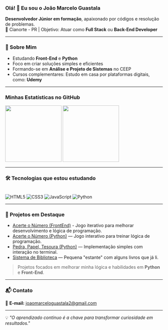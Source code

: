 ### Olá! 👋 Eu sou o João Marcelo Guastala

**Desenvolvedor Júnior em formação**, apaixonado por códigos e resolução de problemas.  
📍 Cianorte - PR | Objetivo: Atuar como **Full Stack** ou **Back-End Developer**  

---

### 🚀 Sobre Mim
- Estudando **Front-End** e **Python**
- Foco em criar soluções simples e eficientes
- Formando-se em **Análise e Projeto de Sistemas** no CEEP
- Cursos complementares: Estudo em casa por plataformas digitais, como: **Udemy**

---

###  Minhas Estatísticas no GitHub
<div>
    <img height="180em" src="https://github-readme-stats.vercel.app/api?username=JoaoMarceloGuastala&show_icons=true&theme=radical&include_all_commits=true&count_private=true"/>
    <img height="180em" src="https://github-readme-stats.vercel.app/api/top-langs/?username=JoaoMarceloGuastala&layout=compact&langs_count=8&theme=radical"/>
</div>

---

### 🛠 Tecnologias que estou estudando
<div style="display: inline_block"><br/>
    <img align="center" alt="HTML5" src="https://img.shields.io/badge/HTML5-E34F26?style=for-the-badge&logo=html5&logoColor=white">
    <img align="center" alt="CSS3" src="https://img.shields.io/badge/CSS3-1572B6?style=for-the-badge&logo=css3&logoColor=white">
    <img align="center" alt="JavaScript" src="https://img.shields.io/badge/JavaScript-F7DF1E?style=for-the-badge&logo=javascript&logoColor=black">
    <img align="center" alt="Python" src="https://img.shields.io/badge/Python-3776AB?style=for-the-badge&logo=python&logoColor=white">
</div>

---

### 📂 Projetos em Destaque
-  [Acerte o Número (FrontEnd)](https://github.com/JoaoMarceloGuastala/pedraPapelTesouraFrontEnd) - Jogo iterativo para melhorar desenvolvimento e lógica de programação.
-  [Acerte o Número (Python)](https://github.com/JoaoMarceloGuastala/acerteONumeroPython) — Jogo interativo para treinar lógica de programação.
-  [Pedra, Papel, Tesoura (Python)](https://github.com/JoaoMarceloGuastala/pedraPapelTesouraPython) — Implementação simples com interação no terminal.
-  [Sistema de Biblioteca](https://github.com/JoaoMarceloGuastala/Biblioteca) — Pequena "estante" com alguns livros que já li.

>  Projetos focados em melhorar minha lógica e habilidades em **Python** e **Front-End**.

---

### 📬 Contato
📧 **E-mail:** joaomarceloguastala2@gmail.com

---

💡 *"O aprendizado contínuo é a chave para transformar curiosidade em resultados."*
